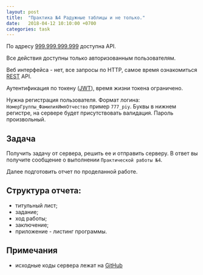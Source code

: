 ```yaml
---
layout: post
title:  "Практика №4 Радужные таблицы и не только."
date:   2018-04-12 10:10:00 +0700
categories: task
---
```


По адресу [999.999.999.999](999.999.999.999) доступна API.

Все действия доступны только авторизованным пользователям.

Веб интерфейса - нет, все запросы по HTTP, самое время ознакомиться [REST](https://ru.wikipedia.org/wiki/REST) API.

Аутентификация по токену ([JWT](https://jwt.io)), время жизни токена ограничено.

Нужна регистрация пользователя. Формат логина: `НомерГруппы_ФамилияИмяОтчество` пример `777_piy`. Буквы в нижнем регистре, на сервере будет присутствовать валидация. Пароль произвольный.

## Задача

Получить задачу от сервера, решить ее и отправить серверу. В ответ вы получите сообщение о выполнении `Практической работы №4`.

Далее подготовить отчет по проделанной работе.

## Структура отчета:

* титульный лист;
* задание;
* ход работы;
* заключение;
* приложение - листинг программы.

## Примечания

* исходные коды сервера лежат на [GitHub](https://github.com/IgorPolyakov/pk/tree/master/task_four)

